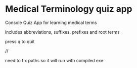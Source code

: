 # Medical Terminology quiz app
Console Quiz App for learning medical terms

includes abbreviations, suffixes, prefixes and root terms

press q to quit

//

need to fix paths so it will run with compiled exe
